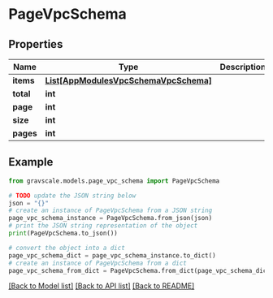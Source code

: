 # PageVpcSchema


## Properties

Name | Type | Description | Notes
------------ | ------------- | ------------- | -------------
**items** | [**List[AppModulesVpcSchemaVpcSchema]**](AppModulesVpcSchemaVpcSchema.md) |  | 
**total** | **int** |  | [optional] 
**page** | **int** |  | [optional] 
**size** | **int** |  | [optional] 
**pages** | **int** |  | [optional] 

## Example

```python
from gravscale.models.page_vpc_schema import PageVpcSchema

# TODO update the JSON string below
json = "{}"
# create an instance of PageVpcSchema from a JSON string
page_vpc_schema_instance = PageVpcSchema.from_json(json)
# print the JSON string representation of the object
print(PageVpcSchema.to_json())

# convert the object into a dict
page_vpc_schema_dict = page_vpc_schema_instance.to_dict()
# create an instance of PageVpcSchema from a dict
page_vpc_schema_from_dict = PageVpcSchema.from_dict(page_vpc_schema_dict)
```
[[Back to Model list]](../README.md#documentation-for-models) [[Back to API list]](../README.md#documentation-for-api-endpoints) [[Back to README]](../README.md)



